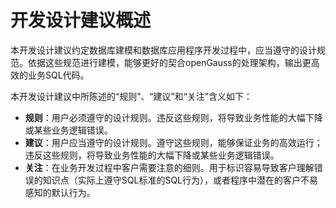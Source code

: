 # 开发设计建议概述<a name="ZH-CN_TOPIC_0000001149427911"></a>

本开发设计建议约定数据库建模和数据库应用程序开发过程中，应当遵守的设计规范。依据这些规范进行建模，能够更好的契合openGauss的处理架构，输出更高效的业务SQL代码。

本开发设计建议中所陈述的“规则”、“建议”和“关注”含义如下：

-   **规则**：用户必须遵守的设计规则。违反这些规则，将导致业务性能的大幅下降或某些业务逻辑错误。
-   **建议**：用户应当遵守的设计规则。遵守这些规则，能够保证业务的高效运行；违反这些规则，将导致业务性能的大幅下降或某些业务逻辑错误。
-   **关注**：在业务开发过程中客户需要注意的细则。用于标识容易导致客户理解错误的知识点（实际上遵守SQL标准的SQL行为），或者程序中潜在的客户不易感知的默认行为。

